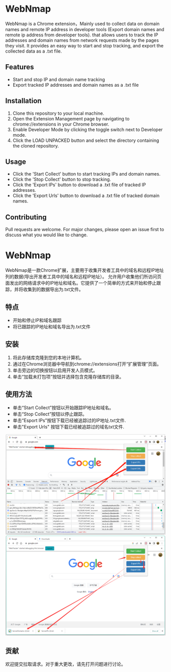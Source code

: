 # WebNmap

WebNmap is a Chrome extension，Mainly used to collect data on domain names and remote IP address in developer tools (Export domain names and remote ip address from developer tools).
that allows users to track the IP addresses and domain names from network requests made by the pages they visit. It provides an easy way to start and stop tracking, and export the collected data as a .txt file.

## Features
* Start and stop IP and domain name tracking
* Export tracked IP addresses and domain names as a .txt file

## Installation
1. Clone this repository to your local machine.
2. Open the Extension Management page by navigating to chrome://extensions in your Chrome browser.
3. Enable Developer Mode by clicking the toggle switch next to Developer mode.
4. Click the LOAD UNPACKED button and select the directory containing the cloned repository.

## Usage
* Click the 'Start Collect' button to start tracking IPs and domain names.
* Click the 'Stop Collect' button to stop tracking.
* Click the 'Export IPs' button to download a .txt file of tracked IP addresses.
* Click the 'Export Urls' button to download a .txt file of tracked domain names.

## Contributing
Pull requests are welcome. For major changes, please open an issue first to discuss what you would like to change.




# WebNmap

WebNmap是一款Chrome扩展，主要用于收集开发者工具中的域名和远程IP地址列的数据(导出开发者工具中的域名和远程IP地址）。
允许用户收集他们所访问页面发出的网络请求中的IP地址和域名。它提供了一个简单的方式来开始和停止跟踪，并将收集到的数据导出为.txt文件。


## 特点
* 开始和停止IP和域名跟踪
* 将已跟踪的IP地址和域名导出为.txt文件

## 安装
1. 将此存储库克隆到您的本地计算机。
2. 通过在Chrome浏览器中导航到chrome://extensions打开“扩展管理”页面。
3. 单击旁边的切换按钮以启用开发人员模式。
4. 单击“加载未打包项”按钮并选择包含克隆存储库的目录。

## 使用方法
* 单击“Start Collect”按钮以开始跟踪IP地址和域名。
* 单击“Stop Collect”按钮以停止跟踪。
* 单击“Esport IPs”按钮下载已经被追踪过的IP地址.txt文件.
* 单击"Export Urls" 按钮下载已经被追踪过的域名txt文件.

![Example Image02](./docs/_static/WebTracker02.png)
![Example Image03](./docs/_static/WebTracker03.png)

## 贡献
欢迎提交拉取请求。对于重大更改，请先打开问题进行讨论。

